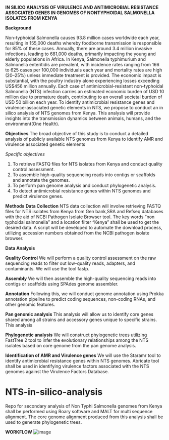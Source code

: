 **IN SILICO ANALYSIS OF VIRULENCE AND ANTIMICROBIAL RESISTANCE ASSOCIATED GENES IN GENOMES OF NONTYPHOIDAL SALMONELLA ISOLATES FROM KENYA**

**Background**

Non-typhoidal Salmonella causes 93.8 million cases worldwide each year, resulting in 155,000 deaths whereby foodborne transmission is responsible for 85% of these cases. Annually, there are around 3.4 million invasive infections, leading to 681,000 deaths, primarily impacting the young and elderly populations in Africa. In Kenya, Salmonella typhimurium and Salmonella enteritidis are prevalent, with incidence rates ranging from 166 to 625 cases per 100,000 individuals each year and mortality rates are high (20–25%) unless immediate treatment is provided. The economic impact is substantial, with the poultry industry alone experiencing losses exceeding US$456 million annually. Each case of antimicrobial-resistant non-typhoidal Salmonella (NTS) infection carries an estimated economic burden of USD 10 million due to premature death, contributing to an overall societal burden of USD 50 billion each year.
To identify antimicrobial resistance genes and virulence-associated genetic elements in NTS, we propose to conduct an in silico analysis of NTS genomes from Kenya. This analysis will provide insights into the transmission dynamics between animals, humans, and the environment(One Health).

**Objectives**
The broad objective of this study is to conduct a detailed analysis of publicly available NTS genomes from Kenya to identify AMR and virulence associated genetic elements

*Specific objectives*
1. To retrieve FASTQ files for NTS isolates from Kenya and conduct quality control assessment.
2. To assemble high-quality sequencing reads into contigs or scaffolds and annotate the genomes.
3. To perform pan genome analysis and conduct phylogenetic analysis.
4. To detect antimicrobial resistance genes within NTS genomes and predict virulence genes.

**Methods**
**Data Collection**
NTS data collection will involve retrieving FASTQ files for NTS isolates from Kenya from Gen bank,SRA and Refseq databases with the aid of NCBI Pathogen Isolate Browser tool. The key words “non typhoidal salmonella” and a location filter “Kenya” shall be used to get the desired data. A script will be developed to automate the download process, utilizing accession numbers obtained from the NCBI pathogen isolate browser.

**Data Analysis**

**Quality Control**
 We will perform a quality control assessment on the raw sequencing reads to filter out low-quality reads, adapters, and contaminants. We will use the tool fastp.

**Assembly**
 We will then assemble the high-quality sequencing reads into contigs or scaffolds using SPAdes genome assembler.

**Annotation**
 Following this, we will conduct genome annotation using Prokka annotation pipeline to predict coding sequences, non-coding RNAs, and other genomic features.

**Pan genomic analysis**
 This analysis will allow us to identify core genes shared among all strains and accessory genes unique to specific strains. This analysis

**Phylogenetic analysis**
We will construct phylogenetic trees utilizing FastTree 2 tool to infer the evolutionary relationships among the NTS isolates based on core genome from the pan genome analysis.

**Identification of AMR and Virulence genes**
We will use the Staramr tool to identify antimicrobial resistance genes within NTS genomes. Abricate tool shall be used in identifying virulence factors associated with the NTS genomes against the Virulence Factors Database.

# NTS-in-silico-analysis
Repo for secondary analysis of Non Typhi Salmonella genomes from Kenya
 shall be performed using Roary software and MALT for multi sequence alignment. The core genome alignment produced from this analysis shall be used to generate phylogenetic trees.

**WORKFLOW**
![image](https://github.com/GMlevel/NTS-in-silico-analysis/assets/120181260/8084f42a-efdb-4710-8061-5b71943a740b)

